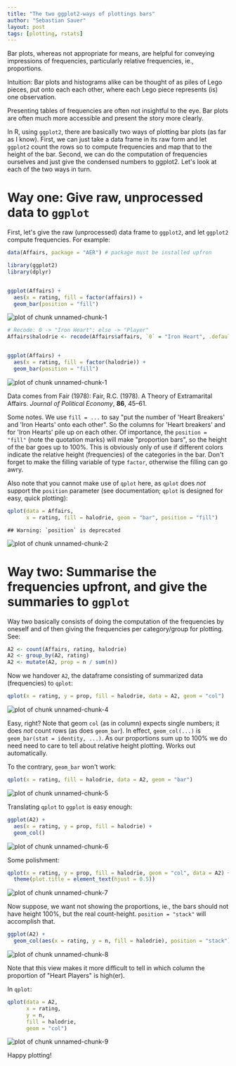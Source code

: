 ```yaml
---
title: "The two ggplot2-ways of plottings bars"
author: "Sebastian Sauer"
layout: post
tags: [plotting, rstats]
---
```




Bar plots, whereas not appropriate for means, are helpful for conveying impressions of frequencies, particularly relative frequencies, ie., proportions. 

Intuition: Bar plots and histograms alike can be thought of as piles of Lego pieces, put onto each each other, where each Lego piece represents (is) one observation.

Presenting tables of frequencies are often not insightful to the eye. Bar plots are often much more accessible and present the story more clearly.

In R, using `ggplot2`, there are basically two ways of plotting bar plots (as far as I know). First, we can just take a data frame in its raw form and let `ggplot2` count the rows so to compute frequencies and map that to the height of the bar. Second, we can do the computation of frequencies ourselves and just give the condensed numbers to ggplot2. Let's look at each of the two ways in turn.

# Way one: Give raw, unprocessed data to `ggplot`

First, let's give the raw (unprocessed) data frame to `ggplot2`, and let `ggplot2` compute frequencies. For example:



```r
data(Affairs, package = "AER") # package must be installed upfron

library(ggplot2)
library(dplyr)


ggplot(Affairs) +
  aes(x = rating, fill = factor(affairs)) +
  geom_bar(position = "fill")
```

![plot of chunk unnamed-chunk-1](https://sebastiansauer.github.io/images/2017-01-20/unnamed-chunk-1-1.png)

```r
# Recode: 0 -> "Iron Heart"; else -> "Player"
Affairs$halodrie <- recode(Affairs$affairs, `0` = "Iron Heart", .default = "Heart Breaker")


ggplot(Affairs) +
  aes(x = rating, fill = factor(halodrie)) +
  geom_bar(position = "fill")
```

![plot of chunk unnamed-chunk-1](https://sebastiansauer.github.io/images/2017-01-20/unnamed-chunk-1-2.png)

Data comes from Fair (1978):
Fair, R.C. (1978). A Theory of Extramarital Affairs. *Journal of Political Economy*, **86**, 45–61. 

Some notes. We use `fill = ...` to say "put the number of 'Heart Breakers' and 'Iron Hearts' onto each other". So the columns for 'Heart breakers' and for 'Iron Hearts' pile up on each other. Of importance, the `position = "fill"` (note the quotation marks) will make "proportion bars", so the height of the bar goes up to 100%. This is obviously only of use if different colors indicate the relative height (frequencies) of the categories in the bar. Don't forget to make the filling variable of type `factor`, otherwise the filling can go awry.

Also note that you cannot make use of `qplot` here, as `qplot` does *not* support the `position` parameter (see documentation; `qplot` is designed for easy, quick plotting):


```r
qplot(data = Affairs,
      x = rating, fill = halodrie, geom = "bar", position = "fill")
```

```
## Warning: `position` is deprecated
```

![plot of chunk unnamed-chunk-2](https://sebastiansauer.github.io/images/2017-01-20/unnamed-chunk-2-1.png)


# Way two: Summarise the frequencies upfront, and give the summaries to `ggplot`


Way two basically consists of doing the computation of the frequencies by oneself and of then giving the frequencies per category/group for plotting. See:


```r
A2 <- count(Affairs, rating, halodrie)
A2 <- group_by(A2, rating)
A2 <- mutate(A2, prop = n / sum(n))
```


Now we handover `A2`, the dataframe consisting of summarized data (frequencies) to `qplot`:


```r
qplot(x = rating, y = prop, fill = halodrie, data = A2, geom = "col")
```

![plot of chunk unnamed-chunk-4](https://sebastiansauer.github.io/images/2017-01-20/unnamed-chunk-4-1.png)


Easy, right? Note that geom `col` (as in column) expects single numbers; it does *not* count rows (as does `geom_bar`). In effect, `geom_col(...)` is `geom_bar(stat = identity, ...)`. As our proportions sum up to 100% we do need need to care to tell about relative height plotting. Works out automatically.

To the contrary, `geom_bar` won't work:

```r
qplot(x = rating, fill = halodrie, data = A2, geom = "bar")
```

![plot of chunk unnamed-chunk-5](https://sebastiansauer.github.io/images/2017-01-20/unnamed-chunk-5-1.png)


Translating `qplot` to `ggplot` is easy enough:


```r
ggplot(A2) +
  aes(x = rating, y = prop, fill = halodrie) +
  geom_col()
```

![plot of chunk unnamed-chunk-6](https://sebastiansauer.github.io/images/2017-01-20/unnamed-chunk-6-1.png)


Some polishment:


```r
qplot(x = rating, y = prop, fill = halodrie, geom = "col", data = A2) + theme(legend.position = "bottom") + labs(title = "Halodrie-status \nacross different levels of marital satisfaction") +
  theme(plot.title = element_text(hjust = 0.5))
```

![plot of chunk unnamed-chunk-7](https://sebastiansauer.github.io/images/2017-01-20/unnamed-chunk-7-1.png)


Now suppose, we want not showing the proportions, ie., the bars should not have height 100%, but the real count-height. `position = "stack"` will accomplish that.


```r
ggplot(A2) +
  geom_col(aes(x = rating, y = n, fill = halodrie), position = "stack")
```

![plot of chunk unnamed-chunk-8](https://sebastiansauer.github.io/images/2017-01-20/unnamed-chunk-8-1.png)

Note that this view makes it more difficult to tell in which column the proportion of "Heart Players" is high(er).

In `qplot`:


```r
qplot(data = A2,
      x = rating,
      y = n,
      fill = halodrie,
      geom = "col")
```

![plot of chunk unnamed-chunk-9](https://sebastiansauer.github.io/images/2017-01-20/unnamed-chunk-9-1.png)


Happy plotting!
